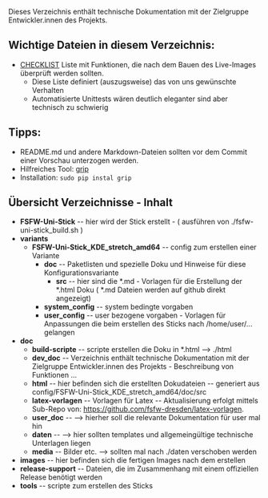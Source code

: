Dieses Verzeichnis enthält technische Dokumentation mit der Zielgruppe Entwickler.innen des Projekts.

## Wichtige Dateien in diesem Verzeichnis:
* [CHECKLIST](CHECKLIST.md) Liste mit Funktionen, die nach dem Bauen des Live-Images überprüft werden sollten.
  * Diese Liste definiert (auszugsweise) das von uns gewünschte Verhalten
  * Automatisierte Unittests wären deutlich eleganter sind aber technisch zu schwierig
  

## Tipps:
* README.md und andere Markdown-Dateien sollten vor dem Commit einer Vorschau unterzogen werden.
 * Hilfreiches Tool: [grip](https://github.com/joeyespo/grip)
 * Installation: `sudo pip instal grip`
 
 
## Übersicht Verzeichnisse - Inhalt 

* __FSFW-Uni-Stick__	-- hier wird der Stick erstellt - ( ausführen von ./fsfw-uni-stick_build.sh )
* __variants__
   - __FSFW-Uni-Stick_KDE_stretch_amd64__ -- config zum erstellen einer Variante
      - __doc__ -- Paketlisten und spezielle Doku und Hinweise für diese Konfigurationsvariante
        - __src__ --	hier sind die *.md - Vorlagen für die Erstellung der *.html Doku ( *.md Dateien werden auf github direkt angezeigt)
      - __system_config__ -- system bedingte vorgaben
      - __user_config__ -- user bezogene vorgaben - Vorlagen für Anpassungen die beim erstellen des Sticks nach /home/user/... gelangen 
* __doc__
   - __build-scripte__ --	scripte erstellen die Doku in *.html --> ./html
   - __dev_doc__	--	Verzeichnis enthält technische Dokumentation mit der Zielgruppe Entwickler.innen des Projekts - Beschreibung von Funktionen ... 
   - __html__	--	hier befinden sich die erstellten Dokudateien -- generiert aus config/FSFW-Uni-Stick_KDE_stretch_amd64/doc/src
   - __latex-vorlagen__ --	Vorlagen für Latex  -- Aktualisierung erfolgt mittels Sub-Repo von: <https://github.com/fsfw-dresden/latex-vorlagen>.
   - __user_doc__ --	--> hierher soll die relevante Dokumentation für user mal hin
   - __daten__ --	--> hier sollten templates und allgemeingültige technische Unterlagen liegen
   - __media__ --	Bilder etc. --> sollten mal nach ./daten verschoben werden
* __images__ --	hier befinden sich die fertigen Images nach dem erstellen
* __release-support__ --	Dateien, die im Zusammenhang mit einem offiziellen Release benötigt werden
* __tools__ --	scripte zum erstellen des Sticks

